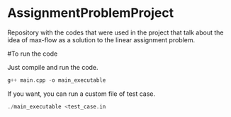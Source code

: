# AssignmentProblemProject
Repository with the codes that were used in the project that talk about the idea of max-flow as a solution to the linear assignment problem.

#To run the code 

Just compile and run the code.

```c
g++ main.cpp -o main_executable
```
If you want, you can run a custom file of test case.

```c
./main_executable <test_case.in
```
